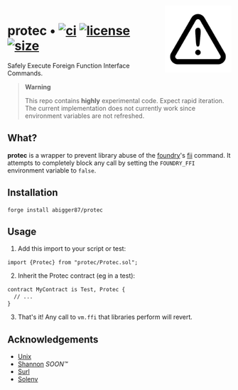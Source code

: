 <img align="right" width="150" height="150" top="100" src="./assets/protec.png">

# protec • [![ci](https://github.com/abigger87/protec/actions/workflows/ci.yaml/badge.svg?label=ci)](https://github.com/abigger87/protec/actions/workflows/ci.yaml) [![license](https://img.shields.io/badge/License-Apache_2.0-blue.svg?label=license)](https://opensource.org/licenses/Apache-2.0) [![size](https://img.shields.io/github/languages/code-size/abigger87/protec.svg?color=orange&label=size)](https://img.shields.io/github/languages/code-size/abigger87/protec?label=size)

Safely Execute Foreign Function Interface Commands.


> **Warning**
>
> This repo contains **highly** experimental code. Expect rapid iteration.
> The current implementation does not currently work since environment variables are not refreshed.


## What?

**protec** is a wrapper to prevent library abuse of the [foundry](https://github.com/foundry-rs/foundry)'s [fii](https://book.getfoundry.sh/cheatcodes/ffi.html) command. It attempts to completely block any call by setting the `FOUNDRY_FFI` environment variable to `false`.


## Installation

```
forge install abigger87/protec
```

## Usage


1. Add this import to your script or test:
```solidity
import {Protec} from "protec/Protec.sol";
```

2. Inherit the Protec contract (eg in a test):
```solidity
contract MyContract is Test, Protec {
  // ...
}
```

3. That's it! Any call to `vm.ffi` that libraries perform will revert.


## Acknowledgements

- [Unix](https://github.com/abigger87/unix)
- [Shannon](https://github.com/abigger87/shannon) _SOON™_
- [Surl](https://github.com/memester-xyz/surl)
- [Solenv](https://github.com/memester-xyz/solenv)
